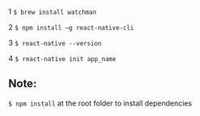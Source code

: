 1 `$ brew install watchman`

2 `$ npm install –g react-native-cli`

3 `$ react-native --version`

4 `$ react-native init app_name` 


## Note: 
`$ npm install` at the root folder to install dependencies



